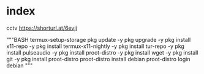 # index

cctv 
https://shorturl.at/6evji

"""BASH
termux-setup-storage
pkg update -y
pkg upgrade -y
pkg install x11-repo -y
pkg install termux-x11-nightly -y
pkg install tur-repo -y
pkg install pulseaudio -y
pkg install proot-distro -y
pkg install wget -y
pkg install git -y
pkg install proot-distro
proot-distro install debian
proot-distro login debian
"""
